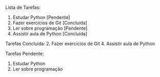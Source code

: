 Lista de Tarefas:
1. Estudar Python [Pendente]
2. Fazer exercícios de Git [Concluída]
3. Ler sobre programação [Pendente]
4. Assistir aula de Python [Concluída]

Tarefas Concluida:
2. Fazer exercícios de Git
4. Assistir aula de Python

Tarefas Pendente:
1. Estudar Python
3. Ler sobre programação
